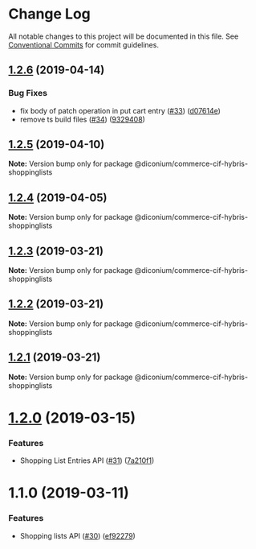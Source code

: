 # Change Log

All notable changes to this project will be documented in this file.
See [Conventional Commits](https://conventionalcommits.org) for commit guidelines.

## [1.2.6](https://github.com/diconium/commerce-cif-hybris/compare/@diconium/commerce-cif-hybris-shoppinglists@1.2.5...@diconium/commerce-cif-hybris-shoppinglists@1.2.6) (2019-04-14)


### Bug Fixes

* fix body of patch operation in put cart entry ([#33](https://github.com/diconium/commerce-cif-hybris/issues/33)) ([d07614e](https://github.com/diconium/commerce-cif-hybris/commit/d07614e))
* remove ts build files ([#34](https://github.com/diconium/commerce-cif-hybris/issues/34)) ([9329408](https://github.com/diconium/commerce-cif-hybris/commit/9329408))





## [1.2.5](https://github.com/diconium/commerce-cif-hybris/compare/@diconium/commerce-cif-hybris-shoppinglists@1.2.4...@diconium/commerce-cif-hybris-shoppinglists@1.2.5) (2019-04-10)

**Note:** Version bump only for package @diconium/commerce-cif-hybris-shoppinglists





## [1.2.4](https://github.com/diconium/commerce-cif-hybris/compare/@diconium/commerce-cif-hybris-shoppinglists@1.2.3...@diconium/commerce-cif-hybris-shoppinglists@1.2.4) (2019-04-05)

**Note:** Version bump only for package @diconium/commerce-cif-hybris-shoppinglists





## [1.2.3](https://github.com/diconium/commerce-cif-hybris/compare/@diconium/commerce-cif-hybris-shoppinglists@1.2.2...@diconium/commerce-cif-hybris-shoppinglists@1.2.3) (2019-03-21)

**Note:** Version bump only for package @diconium/commerce-cif-hybris-shoppinglists





## [1.2.2](https://github.com/diconium/commerce-cif-hybris/compare/@diconium/commerce-cif-hybris-shoppinglists@1.2.1...@diconium/commerce-cif-hybris-shoppinglists@1.2.2) (2019-03-21)

**Note:** Version bump only for package @diconium/commerce-cif-hybris-shoppinglists





## [1.2.1](https://github.com/diconium/commerce-cif-hybris/compare/@diconium/commerce-cif-hybris-shoppinglists@1.2.0...@diconium/commerce-cif-hybris-shoppinglists@1.2.1) (2019-03-21)

**Note:** Version bump only for package @diconium/commerce-cif-hybris-shoppinglists





# [1.2.0](https://github.com/diconium/commerce-cif-hybris/compare/@diconium/commerce-cif-hybris-shoppinglists@1.1.0...@diconium/commerce-cif-hybris-shoppinglists@1.2.0) (2019-03-15)


### Features

* Shopping List Entries API ([#31](https://github.com/diconium/commerce-cif-hybris/issues/31)) ([7a210f1](https://github.com/diconium/commerce-cif-hybris/commit/7a210f1))





# 1.1.0 (2019-03-11)


### Features

* Shopping lists API ([#30](https://github.com/diconium/commerce-cif-hybris/issues/30)) ([ef92279](https://github.com/diconium/commerce-cif-hybris/commit/ef92279))
